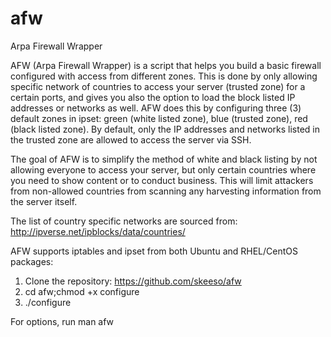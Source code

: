 # afw
Arpa Firewall Wrapper

AFW  (Arpa  Firewall  Wrapper) is a script that helps you build a basic firewall configured with access from different zones. This is done by only allowing specific network of countries to access your server (trusted zone) for a certain ports, and gives you also the option to load the block listed IP addresses or  networks  as  well.  AFW  does  this by configuring three (3) default zones in ipset: green (white listed zone), blue (trusted zone), red (black listed zone). By default, only the IP addresses and networks listed in the trusted zone are allowed to access the server via SSH.

The goal of AFW is to simplify the method of white and black listing by not allowing everyone to access your server, but only certain countries where you need to show content or to conduct business. This will limit attackers from non-allowed countries from scanning any harvesting information from the server itself.

The list of country specific networks are sourced from: http://ipverse.net/ipblocks/data/countries/

AFW supports iptables and ipset from both Ubuntu and RHEL/CentOS packages:

1. Clone the repository: https://github.com/skeeso/afw
2. cd afw;chmod +x configure
3. ./configure

For options, run man afw
